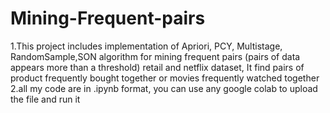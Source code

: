 # Mining-Frequent-pairs
1.This project includes implementation of Apriori, PCY, Multistage, RandomSample,SON algorithm for mining frequent pairs (pairs of data appears more than a threshold) retail and netflix dataset, It find pairs of product frequently bought together or movies frequently watched together<br>
2.all my code are in .ipynb format, you can use any google colab to upload the file and run it<br>
  
